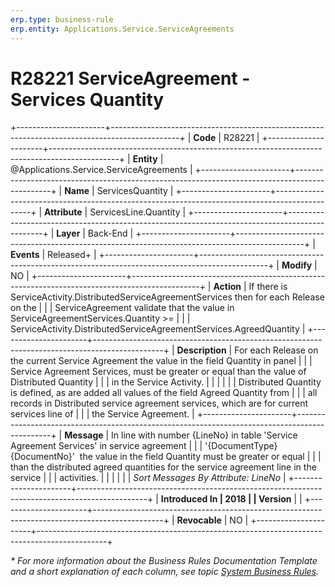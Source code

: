 ```yaml
---
erp.type: business-rule
erp.entity: Applications.Service.ServiceAgreements
---
```


# R28221 ServiceAgreement - Services Quantity
+----------------------+-----------------------------------------------------------------------------------------------+
| **Code**             | R28221                                                                                        |
+----------------------+-----------------------------------------------------------------------------------------------+
| **Entity**           | @Applications.Service.ServiceAgreements                                                       |
+----------------------+-----------------------------------------------------------------------------------------------+
| **Name**             | ServicesQuantity                                                                              |
+----------------------+-----------------------------------------------------------------------------------------------+
| **Attribute**        | ServicesLine.Quantity                                                                         |
+----------------------+-----------------------------------------------------------------------------------------------+
| **Layer**            | Back-End                                                                                      |
+----------------------+-----------------------------------------------------------------------------------------------+
| **Events**           | Released+                                                                                     |
+----------------------+-----------------------------------------------------------------------------------------------+
| **Modify**           | NO                                                                                            |
+----------------------+-----------------------------------------------------------------------------------------------+
| **Action**           | If there is ServiceActivity.DistributedServiceAgreementServices then for each Release on the  |
|                      | ServiceAgreement validate that the value in ServiceAgreementServices.Quantity \>=             |
|                      | ServiceActivity.DistributedServiceAgreementServices.AgreedQuantity                            |
+----------------------+-----------------------------------------------------------------------------------------------+
| **Description**      | For each Release on the current Service Agreement the value in the field Quantity in panel    |
|                      | Service Agreement Services, must be greater or equal than the value of Distributed Quantity   |
|                      | in the Service Activity.                                                                      |
|                      |                                                                                               |
|                      | Distributed Quantity is defined, as are added all values of the field Agreed Quantity from    |
|                      | all records in Distributed service agreement services, which are for current services line of |
|                      | the Service Agreement.                                                                        |
+----------------------+-----------------------------------------------------------------------------------------------+
| **Message**          | In line with number {LineNo} in table \'Service Agreement Services\' in service agreement     |
|                      | \'{DocumentType} {DocumentNo}\'  the value in the field Quantity must be greater or equal     |
|                      | than the distributed agreed quantities for the service agreement line in the service          |
|                      | activities.                                                                                   |
|                      |                                                                                               |
|                      | *Sort Messages By Attribute: LineNo*                                                          |
+----------------------+-----------------------------------------------------------------------------------------------+
| **Introduced In      | 2018                                                                                          |
| Version**            |                                                                                               |
+----------------------+-----------------------------------------------------------------------------------------------+
| **Revocable**        | NO                                                                                            |
+----------------------+-----------------------------------------------------------------------------------------------+

*\* For more information about the Business Rules Documentation Template and a short explanation of each column, see
topic [System Business Rules](../templates/template-description-system-business-rules.md).*

